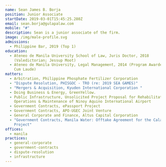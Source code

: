 ```yaml
---
name: Sean James B. Borja
position: Junior Associate
startDate: 2019-03-01T15:45:25.280Z
email: sean.borja@gulapalaw.com
mobile: "#"
description: Sean is a junior associate of the firm.
image: /img/male-profile.svg
admissions:
  - Philippine Bar, 2019 (Top 1)
education:
  - Ateneo de Manila University School of Law, Juris Doctor, 2018
    (Valedictorian; Jessup Moot)
  - Ateneo de Manila University, Legal Management, 2014 (Program Awardee; Magna
    Cum Laude)
matters:
  - Arbitration, Philippine Phosphate Fertilizer Corporation
  - "Dispute Resolution, PHISGOC - TRO (re: 2019 SEA GAMES)"
  - "Mergers & Acquisition, Kyuden International Corporation "
  - Doing Business & Energy, GreenYellow.
  - Public Infrastructure, Unsolicited Project Proposal for Rehabilitation and
    Operations & Maintenance of Ninoy Aquino International Airport
  - Government Contracts, ePassport Project
  - Government Contracts, APO-UGEC Joint Venture
  - General Corporate and Finance, Altus Capital Corporation
  - "Government Contracts, Manila Water: Offtake Agreement for the Calawis-Wawa
    Project"
offices:
  - manila
practices:
  - general-corporate
  - government-contracts
  - dispute-resolution
  - infrastructure
---
```

